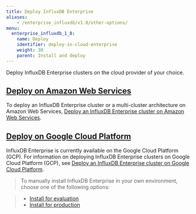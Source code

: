 ```yaml
---
title: Deploy InfluxDB Enterprise
aliases:
    - /enterprise_influxdb/v1.8/other-options/
menu:
  enterprise_influxdb_1_8:
    name: Deploy
    identifier: deploy-in-cloud-enterprise
    weight: 30
    parent: Install and deploy
---
```


Deploy InfluxDB Enterprise clusters on the cloud provider of your choice.

## [Deploy on Amazon Web Services](/enterprise_influxdb/v1.8/install-and-deploy/deploying/amazon-web-services/)

To deploy an InfluxDB Enterprise cluster or a multi-cluster architecture on Amazon Web Services, [Deploy an InfluxDB Enterprise cluster on Amazon Web Services](/enterprise_influxdb/v1.8/install-and-deploy/deploying/aws/).

## [Deploy on Google Cloud Platform](/enterprise_influxdb/v1.8/install-and-deploy/deploying/google-cloud-platform/)

InfluxDB Enterprise is currently available on the Google Cloud Platform (GCP). For information on deploying InfluxDB Enterprise clusters on Google Cloud Platform (GCP), see [Deploy an InfluxDB Enterprise cluster on Google Cloud Platform](/enterprise_influxdb/v1.8/install-and-deploy/deploying/google-cloud-platform/).

> To manually install InfluxDB Enterprise in your own environment, choose one of the following options:

>* [Install for evaluation](/enterprise_influxdb/v1.8/install-and-deploy/quickstart_installation/)
>* [Install for production](/enterprise_influxdb/v1.8/install-and-deploy/production_installation/)

